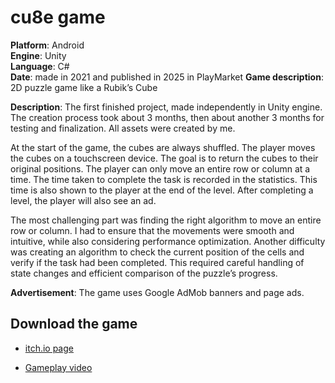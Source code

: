 # cu8e game

**Platform**: Android  
**Engine**: Unity  
**Language**: C#  
**Date**: made in 2021 and published in 2025 in PlayMarket 
**Game description**: 2D puzzle game like a Rubik’s Cube

**Description**: The first finished project, made independently in Unity engine. The creation process took about 3 months, then about another 3 months for testing and finalization. All assets were created by me.

At the start of the game, the cubes are always shuffled. The player moves the cubes on a touchscreen device. The goal is to return the cubes to their original positions. The player can only move an entire row or column at a time. The time taken to complete the task is recorded in the statistics. This time is also shown to the player at the end of the level. After completing a level, the player will also see an ad.

The most challenging part was finding the right algorithm to move an entire row or column. I had to ensure that the movements were smooth and intuitive, while also considering performance optimization. Another difficulty was creating an algorithm to check the current position of the cells and verify if the task had been completed. This required careful handling of state changes and efficient comparison of the puzzle’s progress.

**Advertisement**: The game uses Google AdMob banners and page ads.

## Download the game  
- [itch.io page](https://dobjalo.itch.io/cu8e)
  
- [Gameplay video](https://youtu.be/1A7D_K3nHJ8)


